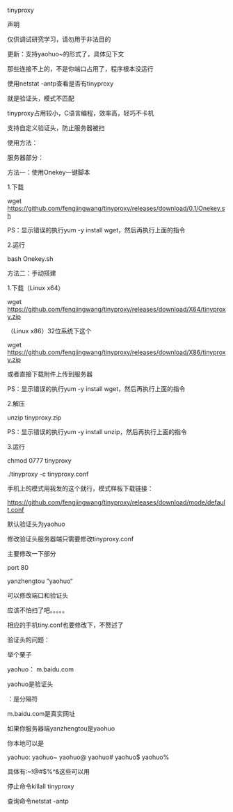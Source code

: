 tinyproxy

声明

仅供调试研究学习，请勿用于非法目的

更新：支持yaohuo~的形式了，具体见下文

那些连接不上的，不是你端口占用了，程序根本没运行

使用netstat -antp查看是否有tinyproxy

就是验证头，模式不匹配

tinyproxy占用较小，C语言编程，效率高，轻巧不卡机

支持自定义验证头，防止服务器被扫

使用方法：

服务器部分：

方法一：使用Onekey一键脚本

1.下载

wget https://github.com/fengjingwang/tinyproxy/releases/download/0.1/Onekey.sh

PS：显示错误的执行yum -y install wget，然后再执行上面的指令

2.运行

bash Onekey.sh

方法二：手动搭建

1.下载（Linux x64）

wget https://github.com/fengjingwang/tinyproxy/releases/download/X64/tinyproxy.zip

（Linux x86）32位系统下这个

wget https://github.com/fengjingwang/tinyproxy/releases/download/X86/tinyproxy.zip

或者直接下载附件上传到服务器

PS：显示错误的执行yum -y install wget，然后再执行上面的指令

2.解压

unzip tinyproxy.zip

PS：显示错误的执行yum -y install unzip，然后再执行上面的指令

3.运行

chmod 0777 tinyproxy

./tinyproxy -c tinyproxy.conf

手机上的模式用我发的这个就行，模式样板下载链接：

https://github.com/fengjingwang/tinyproxy/releases/download/mode/default.conf

默认验证头为yaohuo

修改验证头服务器端只需要修改tinyproxy.conf

主要修改一下部分

port 80

yanzhengtou “yaohuo“

可以修改端口和验证头

应该不怕扫了吧。。。。。

相应的手机tiny.conf也要修改下，不赘述了

验证头的问题：

举个栗子

yaohuo： m.baidu.com

yaohuo是验证头

：是分隔符

m.baidu.com是真实网址

如果你服务器端yanzhengtou是yaohuo

你本地可以是

yaohuo: yaohuo~ yaohuo@ yaohuo# yaohuo$ yaohuo%

具体有:~!@#$%^&这些可以用

停止命令killall tinyproxy

查询命令netstat -antp
